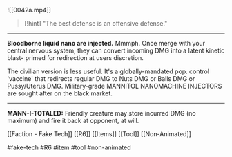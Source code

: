 ![[0042a.mp4]]

> [!hint] 
> "The best defense is an offensive defense." 

***
**Bloodborne liquid nano are injected.** Mmmph. Once merge with your central nervous system, they can convert incoming DMG into a latent kinetic blast- primed for redirection at users discretion.

The civilian version is less useful. It's a globally-mandated pop. control 'vaccine' that redirects regular DMG to Nuts DMG or Balls DMG or Pussy/Uterus DMG. Military-grade MANNITOL NANOMACHINE INJECTORS are sought after on the black market.
***
**MANN-I-TOTALED:** Friendly creature may store incurred DMG (no maximum) and fire it back at opponent, at will.

[[Faction - Fake Tech]]
[[R6]]
[[Items]]
[[Tool]]
[[Non-Animated]]

#fake-tech #R6 #item #tool #non-animated